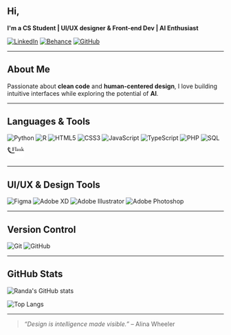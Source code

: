 ## Hi,
**I'm a CS Student |  UI/UX designer & Front-end Dev |  AI Enthusiast**

[![LinkedIn](https://img.shields.io/badge/LinkedIn-0077B5?style=for-the-badge&logo=linkedin&logoColor=white)](https://www.linkedin.com/in/randa-lakab-a351871b5/)
[![Behance](https://img.shields.io/badge/Behance-1769FF?style=for-the-badge&logo=behance&logoColor=white)](https://www.behance.net/randalakab)
[![GitHub](https://img.shields.io/badge/GitHub-100000?style=for-the-badge&logo=github&logoColor=white)](https://github.com/Randa-Lakab)

---

## About Me
Passionate about **clean code** and **human-centered design**, I love building intuitive interfaces while exploring the potential of **AI**.  
 
---
##  Languages & Tools

<p align="left">
  <!-- Langages -->
  <img src="https://cdn.jsdelivr.net/gh/devicons/devicon/icons/python/python-original.svg" alt="Python" width="40" height="40"/>
  <img src="https://cdn.jsdelivr.net/gh/devicons/devicon/icons/r/r-original.svg" alt="R" width="40" height="40"/>
  <img src="https://cdn.jsdelivr.net/gh/devicons/devicon/icons/html5/html5-original.svg" alt="HTML5" width="40" height="40"/>
  <img src="https://cdn.jsdelivr.net/gh/devicons/devicon/icons/css3/css3-original.svg" alt="CSS3" width="40" height="40"/>
  <img src="https://cdn.jsdelivr.net/gh/devicons/devicon/icons/javascript/javascript-original.svg" alt="JavaScript" width="40" height="40"/>
  <img src="https://cdn.jsdelivr.net/gh/devicons/devicon/icons/typescript/typescript-original.svg" alt="TypeScript" width="40" height="40"/>
  <img src="https://cdn.jsdelivr.net/gh/devicons/devicon/icons/php/php-original.svg" alt="PHP" width="40" height="40"/>
  <img src="https://img.icons8.com/external-flat-juicy-fish/60/000000/external-sql-coding-and-development-flat-flat-juicy-fish.png" alt="SQL" width="40" height="40"/>
  
  <!-- Frameworks -->
  <img src="https://raw.githubusercontent.com/devicons/devicon/master/icons/flask/flask-original-wordmark.svg" alt="Flask" width="40" height="40" style="background:white; border-radius:6px;"/>
</p>

---

##  UI/UX & Design Tools

<p align="left">
  <img src="https://cdn.jsdelivr.net/gh/devicons/devicon/icons/figma/figma-original.svg" alt="Figma" width="40" height="40"/>
  <img src="https://cdn.worldvectorlogo.com/logos/adobe-xd-2.svg" alt="Adobe XD" width="40" height="40"/>
  <img src="https://cdn.jsdelivr.net/gh/devicons/devicon/icons/illustrator/illustrator-plain.svg" alt="Adobe Illustrator" width="40" height="40"/>
  <img src="https://cdn.worldvectorlogo.com/logos/adobe-photoshop-2.svg" alt="Adobe Photoshop" width="40" height="40"/>
</p>

---

##  Version Control

<p align="left">
  <img src="https://cdn.jsdelivr.net/gh/devicons/devicon/icons/git/git-original.svg" alt="Git" width="40" height="40"/>
  <img src="https://cdn.jsdelivr.net/gh/devicons/devicon/icons/github/github-original.svg" alt="GitHub" width="40" height="40"/>
</p>

---

##  GitHub Stats
![Randa's GitHub stats](https://github-readme-stats.vercel.app/api?username=Randa-Lakab&show_icons=true&theme=radical)  

![Top Langs](https://github-readme-stats.vercel.app/api/top-langs/?username=Randa-Lakab&layout=compact&theme=radical)  

---

> *“Design is intelligence made visible.”* – Alina Wheeler
